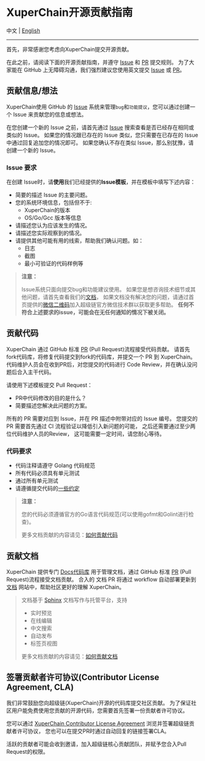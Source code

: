 # XuperChain开源贡献指南

中文 | [English](../../en_us/contribute/contribute-guideline.md)

---

首先，非常感谢您考虑向XuperChain提交开源贡献。

在此之前，请阅读下面的开源贡献指南，并遵守 [Issue] 和 [PR] 提交规则。
为了大家能在 GitHub 上无障碍沟通，我们强烈建议您使用英文提交 [Issue] 或 [PR]。

## 贡献信息/想法

XuperChain使用 GitHub 的 [Issue] 系统来管理`bug`和`功能提议`，您可以通过创建一个 Issue 来贡献您的信息或想法。

在您创建一个新的 Issue 之前，请首先通过 [Issue] 搜索查看是否已经存在相同或类似的 Issue。
如果您的情况跟已存在的 Issue 类似，您只需要在已存在的 Issue 中通过回复追加您的情况即可。
如果您确认不存在类似 Issue，那么别犹豫，请创建一个新的 Issue。

### Issue 要求

在创建 Issue时，请**使用**我们已经提供的**Issue模板**，并在模板中填写下述内容：

* 简要的描述 Issue 的主要问题。
* 您的系统环境信息，包括但不于:
  * XuperChain的版本
  * OS/Go/Gcc 版本等信息
* 请描述您认为应该发生的情况。
* 请描述您实际观察到的情况。
* 请提供其他可能有用的线索，帮助我们确认问题。如：
  * 日志
  * 截图
  * 最小可验证的代码样例等

> **注意：**
>
> Issue系统只面向提交bug和功能建议使用。
> 如果您是想咨询技术细节或其他问题，请首先查看我们的[文档][DocsSite]，
> 如果文档没有解决您的问题，请通过首页提供的[微信二维码][Contact]加入超级链官方微信技术群以获取更多帮助。
> **任何不符合上述要求的issue，可能会在无任何通知的情况下被关闭。**

## 贡献代码

XuperChain 通过 GitHub 标准 [PR] (Pull Request)流程接受代码贡献。
请首先fork代码库，将修复代码提交到fork的代码库，并提交一个 PR 到 XuperChain。
代码维护人员会在收到PR后，对您提交的代码进行 Code Review，并在确认没问题后合入主干代码。

请使用下述模板提交 Pull Request：

* PR中代码修改的目的是什么？
* 简要描述您解决此问题的方案。

所有的 PR 需要对应到 Issue，并在 PR 描述中附带对应的 Issue 编号。
您提交的 PR 需要首先通过 CI 流程验证以降低引入新问题的可能，
之后还需要通过至少两位代码维护人员的Review， 这可能需要一定时间，请您耐心等待。

### 代码要求

- 代码注释请遵守 Golang 代码规范
- 所有代码必须具有单元测试
- 通过所有单元测试
- 请遵循提交代码的[一些约定](pr-guideline.md)

> **注意：**
>
> 您的代码必须遵循官方的Go语言代码规范(可以使用gofmt和Golint进行检查)。
>
> 更多文档贡献的内容请见：[如何贡献代码](contribute-codes.md)


## 贡献文档

XuperChain 提供专门 [Docs代码库][DocsRepo] 用于管理文档，通过 GitHub 标准 [PR] (Pull Request)流程接受文档贡献。
合入的 文档 PR 将通过 workflow 自动部署更新到 [文档][DocsSite] 网站中，帮助社区更好的理解 XuperChain。

> 文档基于 [Sphinx] 文档写作与托管平台，支持
> - 实时预览
> - 在线编辑
> - 中文搜索
> - 自动发布
> - 标签页视图
>
> 更多文档贡献的内容请见：[如何贡献文档](contribute-documents.md)

## 签署贡献者许可协议(Contributor License Agreement, CLA)

我们非常鼓励您向超级链(XuperChain)开源的代码库提交社区贡献。
为了保证社区用户能免费使用您贡献的开源代码，您需要首先签署一份贡献者许可协议。

您可以通过 [XuperChain Contributor License Agreement] 浏览并签署超级链贡献者许可协议，
您也可以在提交PR时通过自动回复的链接签署CLA。

活跃的贡献者可能会收到邀请，加入超级链核心贡献团队，并赋予您合入Pull Request的权限。

[Contact]: ../../../README-CN.md#联系我们
[XuperChain Contributor License Agreement]: https://cla-assistant.io/xuperchain/xuperchain
[Issue]: https://github.com/xuperchain/xuperchain/issues
[PR]: https://github.com/xuperchain/xuperchain/pulls
[Markdown]: https://guides.github.com/features/mastering-markdown/
[DocsSite]: https://xuper.baidu.com/n/xuperdoc/index.html
[DocsDir]: ../../../docs
[DocsRepo]: https://github.com/xuperchain/docs
[Sphinx]: https://github.com/sphinx-doc/sphinx

